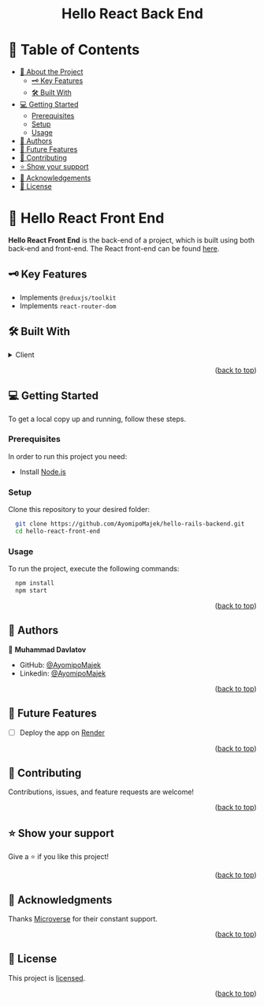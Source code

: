 <a name="readme-top"></a>

<div align="center">

  <h1>Hello React Back End</h1>

</div>

# 📗 Table of Contents

- [📖 About the Project](#about-project)
  - [🗝️ Key Features](#key-features)
  - [🛠️ Built With](#built-with)
- [💻 Getting Started](#getting-started)
  - [Prerequisites](#prerequisites)
  - [Setup](#setup)
  - [Usage](#usage)
- [👥 Authors](#authors)
- [🔭 Future Features](#future-features)
- [🤝 Contributing](#contributing)
- [⭐️ Show your support](#support)
- [🙏 Acknowledgements](#acknowledgements)
- [📝 License](#license)

# 📖 Hello React Front End <a name="about-project"></a>

**Hello React Front End** is the back-end of a project, which is built using both back-end and front-end. The React front-end can be found <a href="https://github.com/AyomipoMajek/hello-rails-frontend" >here</a>.

## 🗝️ Key Features <a name="key-features"></a>

- Implements `@reduxjs/toolkit`
- Implements `react-router-dom`

## 🛠️ Built With <a name="built-with"></a>

<details>
  <summary>Client</summary>
  <ul>
    <li><a href="https://react.dev">React</a></li>
  </ul>
</details>

<p align="right">(<a href="#readme-top">back to top</a>)</p>

## 💻 Getting Started <a name="getting-started"></a>

To get a local copy up and running, follow these steps.

### Prerequisites

In order to run this project you need:

- Install [Node.js](https://nodejs.org/en)

### Setup

Clone this repository to your desired folder:

```sh
  git clone https://github.com/AyomipoMajek/hello-rails-backend.git
  cd hello-react-front-end
```

### Usage

To run the project, execute the following commands:

```sh
  npm install
  npm start
```

<p align="right">(<a href="#readme-top">back to top</a>)</p>

## 👥 Authors <a name="authors"></a>

👤 **Muhammad Davlatov**

- GitHub: [@AyomipoMajek](https://github.com/AyomipoMajek)
- Linkedin: [@AyomipoMajek](https://www.linkedin.com/in/ayomipomajek/)

<p align="right">(<a href="#readme-top">back to top</a>)</p>

## 🔭 Future Features <a name="future-features"></a>

- [ ] Deploy the app on [Render](https://www.render.com)

<p align="right">(<a href="#readme-top">back to top</a>)</p>

## 🤝 Contributing <a name="contributing"></a>

Contributions, issues, and feature requests are welcome!


<p align="right">(<a href="#readme-top">back to top</a>)</p>

## ⭐️ Show your support <a name="support"></a>

Give a ⭐️ if you like this project!

<p align="right">(<a href="#readme-top">back to top</a>)</p>

## 🙏 Acknowledgments <a name="acknowledgements"></a>

Thanks [Microverse](https://www.microverse.org) for their constant support.

<p align="right">(<a href="#readme-top">back to top</a>)</p>

## 📝 License <a name="license"></a>

This project is [licensed](./LICENSE).

<p align="right">(<a href="#readme-top">back to top</a>)</p>